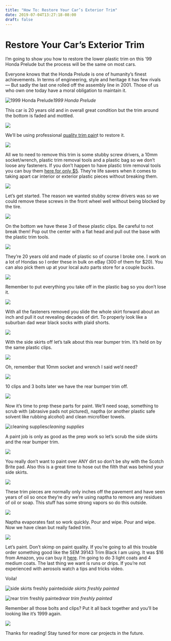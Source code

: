 ```yaml
---
title: "How To: Restore Your Car’s Exterior Trim"
date: 2019-07-04T13:27:18-08:00
draft: false
---
```



# Restore Your Car’s Exterior Trim

I’m going to show you how to restore the lower plastic trim on this ‘99 Honda Prelude but the process will be the same on most cars.

Everyone knows that the Honda Prelude is one of humanity’s finest achievements. In terms of engineering, style and heritage it has few rivals — But sadly the last one rolled off the assembly line in 2001. Those of us who own one today have a moral obligation to maintain it.

![1999 Honda Prelude](https://cdn-images-1.medium.com/max/2400/0*qm-lgnehJngWVjKd.jpg)*1999 Honda Prelude*

This car is 20 years old and in overall great condition but the trim around the bottom is faded and mottled.

![](https://cdn-images-1.medium.com/max/2000/1*YLY2_CYjDYuPxVUjNCk2Yw.png)

We’ll be using professional [quality trim pain](https://amzn.to/2JYHMNB)t to restore it.

![](https://cdn-images-1.medium.com/max/3072/0*CXYWjxzJRiFGGqnQ)

All we to need to remove this trim is some stubby screw drivers, a 10mm socket/wrench, plastic trim removal tools and a plastic bag so we don’t loose any fasteners. If you don’t happen to have plastic trim removal tools you can buy them [here for only $5](https://amzn.to/2SLyxTM). They’re life savers when it comes to taking apart car interior or exterior plastic pieces without breaking them.

![](https://cdn-images-1.medium.com/max/2398/0*DPpvpwLr7x9WlddO.jpg)

Let’s get started. The reason we wanted stubby screw drivers was so we could remove these screws in the front wheel well without being blocked by the tire.

![](https://cdn-images-1.medium.com/max/4096/0*XY0zWkMrMSmmQqmY)

On the bottom we have these 3 of these plastic clips. Be careful to not break them! Pop out the center with a flat head and pull out the base with the plastic trim tools.

![](https://cdn-images-1.medium.com/max/2000/1*dfzRrGN4gp9Aq2F4cHR-8w.png)

They’re 20 years old and made of plastic so of course I broke one. I work on a lot of Hondas so I order these in bulk on eBay (300 of them for $20). You can also pick them up at your local auto parts store for a couple bucks.

![](https://cdn-images-1.medium.com/max/2000/0*YgBSu0P281xO7mNe.jpg)

Remember to put everything you take off in the plastic bag so you don’t lose it.

![](https://cdn-images-1.medium.com/max/2110/1*MbRNh3zVlIeY3Y2CvR9--g.png)

With all the fasteners removed you slide the whole skirt forward about an inch and pull it out revealing decades of dirt. To properly look like a suburban dad wear black socks with plaid shorts.

![](https://cdn-images-1.medium.com/max/2000/1*XdOwENSHx62CgUST2UNJMg.png)

With the side skirts off let’s talk about this rear bumper trim. It’s held on by the same plastic clips.

![](https://cdn-images-1.medium.com/max/4096/0*h3bT1lFxYkcD7WXp)

Oh, remember that 10mm socket and wrench I said we’d need?

![](https://cdn-images-1.medium.com/max/2400/0*CfZWZTeuBiLSDUeZ.jpg)

10 clips and 3 bolts later we have the rear bumper trim off.

![](https://cdn-images-1.medium.com/max/4096/0*fgS0-iwp0IWdLdeW)

Now it’s time to prep these parts for paint. We’ll need soap, something to scrub with (abrasive pads not pictured), naptha (or another plastic safe solvent like rubbing alcohol) and clean microfiber towels.

![cleaning supplies](https://cdn-images-1.medium.com/max/4096/0*QWxZmz2RPloBB9CD)*cleaning supplies*

A paint job is only as good as the prep work so let’s scrub the side skirts and the rear bumper trim.

![](https://cdn-images-1.medium.com/max/2400/0*SvWO2MwExRgeBBY2.jpg)

You really don’t want to paint over ANY dirt so don’t be shy with the Scotch Brite pad. Also this is a great time to hose out the filth that was behind your side skirts.

![](https://cdn-images-1.medium.com/max/2000/1*HUb_5e6uZYVKDhHRy7_q4w.png)

These trim pieces are normally only inches off the pavement and have seen years of oil so once they’re dry we’re using naptha to remove any residues of oil or soap. This stuff has some strong vapors so do this outside.

![](https://cdn-images-1.medium.com/max/2000/0*dRfXDnlVGMMlmtJR.jpg)

Naptha evaporates fast so work quickly. Pour and wipe. Pour and wipe. Now we have clean but really faded trim.

![](https://cdn-images-1.medium.com/max/3220/1*KILGFO1a7hnvTL4V199O7w.png)

Let’s paint. Don’t skimp on paint quality. If you’re going to all this trouble order something good like the SEM 39143 Trim Black I am using. It was $16 from Amazon, you can buy it [here](https://amzn.to/2JYHMNB). I’m going to do 3 light coats and 4 medium coats. The last thing we want is runs or drips. If you’re not experienced with aerosols watch a tips and tricks video.

Voila!

![side skirts freshly painted](https://cdn-images-1.medium.com/max/2400/0*pRuoXpovsu3cZsve.jpg)*side skirts freshly painted*

![rear trim freshly painted](https://cdn-images-1.medium.com/max/3756/1*fuYlr7d5DIZM2MWEZEkLXg.png)*rear trim freshly painted*

Remember all those bolts and clips? Put it all back together and you’ll be looking like it’s 1999 again.

![](https://cdn-images-1.medium.com/max/4096/0*islSDNUiIxVGhuJO)

Thanks for reading! Stay tuned for more car projects in the future.
